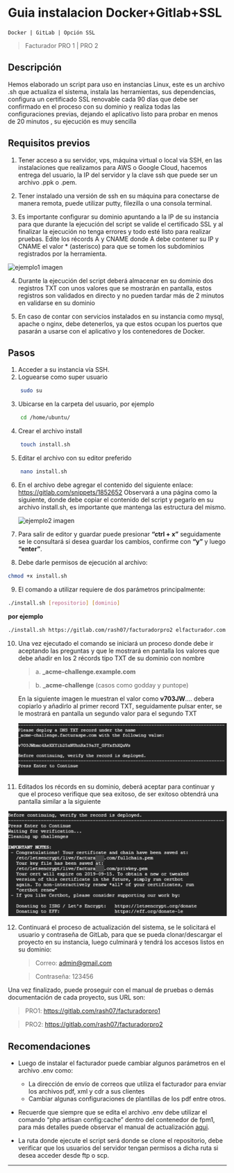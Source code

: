 # Guia instalacion Docker+Gitlab+SSL

`Docker | GitLab | Opción SSL`

> Facturador PRO 1 | PRO 2

## Descripción

Hemos elaborado un script para uso en instancias Linux, este es un archivo .sh que actualiza el sistema, instala las herramientas, sus dependencias, configura un certificado SSL renovable cada 90 días que debe ser confirmado en el proceso con su dominio y realiza todas las configuraciones previas, dejando el aplicativo listo para probar en menos de 20 minutos , su ejecución es muy sencilla

## Requisitos previos

1.  Tener acceso a su servidor, vps, máquina virtual o local via SSH, en las instalaciones que realizamos para AWS o Google Cloud, hacemos entrega del usuario, la IP del servidor y la clave ssh que puede ser un archivo .ppk o .pem.

2.  Tener instalado una versión de ssh en su máquina para conectarse de manera remota, puede utilizar putty, filezilla o una consola terminal.

3.  Es importante configurar su dominio apuntando a la IP de su instancia para que durante la ejecución del script se valide el certificado SSL y al finalizar la ejecución no tenga errores y todo esté listo para realizar pruebas. Edite los récords A y CNAME donde A debe contener su IP y CNAME el valor \* (asterisco) para que se tomen los subdominios registrados por la herramienta.

![ejemplo1 imagen](/img/guide1/guide1-ejemplo1.png)

4.  Durante la ejecución del script deberá almacenar en su dominio dos registros TXT con unos valores que se mostrarán en pantalla, estos registros son validados en directo y no pueden tardar más de 2 minutos en validarse en su dominio

5.  En caso de contar con servicios instalados en su instancia como mysql, apache o nginx, debe detenerlos, ya que estos ocupan los puertos que pasarán a usarse con el aplicativo y los contenedores de Docker.

## Pasos

1.  Acceder a su instancia vía SSH.
2.  Loguearse como super usuario

```bash
    sudo su
```

3.  Ubicarse en la carpeta del usuario, por ejemplo

```bash
    cd /home/ubuntu/
```

4.  Crear el archivo install

```bash
    touch install.sh
```

5.  Editar el archivo con su editor preferido

```bash
    nano install.sh
```

6.  En el archivo debe agregar el contenido del siguiente enlace:
    https://gitlab.com/snippets/1852652
    Observará a una página como la siguiente, donde debe copiar el contenido del script y pegarlo en su archivo install.sh, es importante que mantenga las estructura del mismo.

    ![ejemplo2 imagen](/img/guide2/guide2-ejemplo1.png)

7.  Para salir de editor y guardar puede presionar **“ctrl + x”** seguidamente se le consultará si desea guardar los cambios, confirme con **“y”** y luego **“enter”**.

8.  Debe darle permisos de ejecución al archivo:

```bash
chmod +x install.sh
```

9. El comando a utilizar requiere de dos parámetros principalmente:

```bash
./install.sh [repositorio] [dominio]
```

**por ejemplo**

```bash
./install.sh https://gitlab.com/rash07/facturadorpro2 elfacturador.com
```

10. Una vez ejecutado el comando se iniciará un proceso donde debe ir aceptando las preguntas y que le mostrará en pantalla los valores que debe añadir en los 2 récords tipo TXT de su dominio con nombre

    > a. **\_acme-challenge.example.com**

    > b. **\_acme-challenge** (casos como godday y puntope)

    En la siguiente imagen le muestran el valor como **v703JW**.... debera copiarlo y añadirlo al primer record TXT, seguidamente pulsar enter, se le mostrará en pantalla un segundo valor para el segundo TXT

    ![ejemplo3 imagen](/img/guide2/guide2-ejemplo2.png)

11. Editados los récords en su dominio, deberá aceptar para continuar y que el proceso verifique que sea exitoso, de ser exitoso obtendrá una pantalla similar a la siguiente

![ejemplo4 imagen](/img/guide2/guide2-ejemplo3.png)

12. Continuará el proceso de actualización del sistema, se le solicitará el usuario y contraseña de GitLab, para que se pueda clonar/descargar el proyecto en su instancia, luego culminará y tendrá los accesos listos en su dominio:

    > Correo: admin@gmail.com

    > Contraseña: 123456

Una vez finalizado, puede proseguir con el manual de pruebas o demás documentación de cada proyecto, sus URL son:

> PRO1: https://gitlab.com/rash07/facturadorpro1

> PRO2: https://gitlab.com/rash07/facturadorpro2

## Recomendaciones

- Luego de instalar el facturador puede cambiar algunos parámetros en el archivo .env como:

  - La dirección de envío de correos que utiliza el facturador para enviar los archivos pdf, xml y cdr a sus clientes
  - Cambiar algunas configuraciones de plantillas de los pdf
    entre otros.

- Recuerde que siempre que se edita el archivo .env debe utilizar el comando “php artisan config:cache” dentro del contenedor de fpm1, para más detalles puede observar el manual de actualización [aqui](https://docs.google.com/document/d/11PI1a9yjCPfH9CCuWmJSrdj1V8IEUffqurqvdkw29co/edit#heading=h.5gkh9djmh9b).

- La ruta donde ejecute el script será donde se clone el repositorio, debe verificar que los usuarios del servidor tengan permisos a dicha ruta si desea acceder desde ftp o scp.

---
